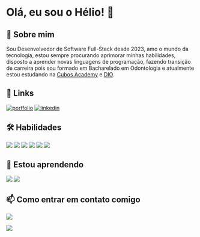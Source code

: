 # Olá, eu sou o Hélio! 👋


## 🚀 Sobre mim
Sou Desenvolvedor de Software Full-Stack desde 2023, amo o mundo da tecnologia, estou sempre procurando aprimorar minhas habilidades, disposto a aprender novas linguagens de programação, fazendo transição de carreira pois sou formado em Bacharelado em Odontologia e atualmente estou estudando na [Cubos Academy](https://cubos.academy/) e [DIO](https://www.dio.me/).


## 🔗 Links
[![portfolio](https://img.shields.io/badge/my_portfolio-000?style=for-the-badge&logo=ko-fi&logoColor=white)](https://helio020.github.io/Portfolio/)
[![linkedin](https://img.shields.io/badge/linkedin-0A66C2?style=for-the-badge&logo=linkedin&logoColor=white)](https://www.linkedin.com/in/h%C3%A9lio-ribeiro-04b44b15b/)



## 🛠 Habilidades
<div>
  <img src="https://img.shields.io/badge/HTML5-E34F26?style=for-the-badge&logo=html5&logoColor=white"/>
  <img src="https://img.shields.io/badge/CSS3-1572B6?style=for-the-badge&logo=css3&logoColor=white"/>
  <img src="https://img.shields.io/badge/JavaScript-323330?style=for-the-badge&logo=javascript&logoColor=F7DF1E"/>
  <img src="https://img.shields.io/badge/TypeScript-007ACC?style=for-the-badge&logo=typescript&logoColor=white"/>
  <img src="https://img.shields.io/badge/React-20232A?style=for-the-badge&logo=react&logoColor=61DAFB"/>
  <img src="https://img.shields.io/badge/Node%20js-339933?style=for-the-badge&logo=nodedotjs&logoColor=white"/>  
</div>


## 🧠 Estou aprendendo
<div>
  <img src="https://img.shields.io/badge/JavaScript-323330?style=for-the-badge&logo=javascript&logoColor=F7DF1E"/>
  <img src="https://img.shields.io/badge/Node%20js-339933?style=for-the-badge&logo=nodedotjs&logoColor=white"/>  
</div>


## 📫 Como entrar em contato comigo
<a href=heliorpjunior116@gmail.com><img src="https://img.shields.io/badge/Gmail-D14836?style=for-the-badge&logo=gmail&logoColor=white"/></a>


<div>
  <img src="https://github-readme-stats.vercel.app/api/top-langs/?username={helio020}&theme={dracula}"/>
</div>
